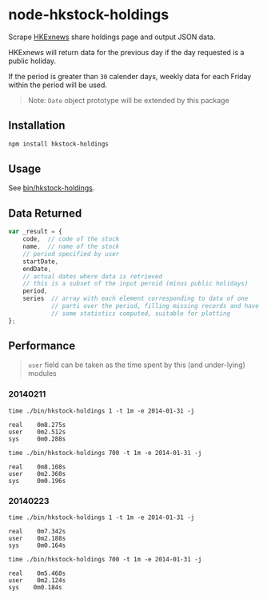 # node-hkstock-holdings

Scrape [HKExnews](hkexnews.hk/sdw/search/search_sdw_c.asp) share holdings page and output JSON data.

HKExnews will return data for the previous day if the day requested is a public holiday.

If the period is greater than `30` calender days, weekly data for each Friday within the period will be used.

> Note: `Date` object prototype will be extended by this package

## Installation

```bash
npm install hkstock-holdings
```

## Usage

See [bin/hkstock-holdings](bin/hkstock-holdings).

## Data Returned

```javascript
var _result = {
    code,  // code of the stock
    name,  // name of the stock
    // period specified by user
    startDate,
    endDate,
    // actual dates where data is retrieved
    // this is a subset of the input peroid (minus public holidays)
    period,
    series  // array with each element corresponding to data of one
            // parti over the period, filling missing records and have
            // some statistics computed, suitable for plotting
};
```

## Performance

> `user` field can be taken as the time spent by this (and under-lying) modules

### 20140211

```
time ./bin/hkstock-holdings 1 -t 1m -e 2014-01-31 -j

real    0m8.275s
user    0m2.512s
sys     0m0.288s
```

```
time ./bin/hkstock-holdings 700 -t 1m -e 2014-01-31 -j

real    0m8.108s
user    0m2.360s
sys     0m0.196s
```

### 20140223

```
time ./bin/hkstock-holdings 1 -t 1m -e 2014-01-31 -j

real    0m7.342s
user    0m2.188s
sys     0m0.164s
```

```
time ./bin/hkstock-holdings 700 -t 1m -e 2014-01-31 -j

real    0m5.460s
user    0m2.124s
sys    0m0.184s
```
